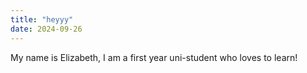 ```yaml
---
title: "heyyy"
date: 2024-09-26
---
```

My name is Elizabeth, I am a first year uni-student who loves to learn!
